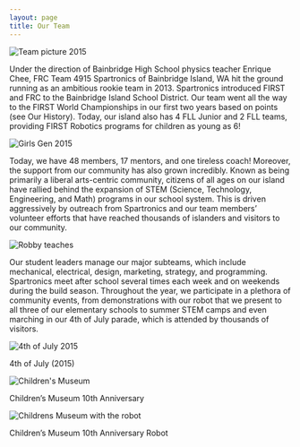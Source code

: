 ```yaml
---
layout: page
title: Our Team
---
```


<img src="{{ site.baseurl }}{% link assets/images/2015/team-picture.png %}" alt="Team picture 2015"/>

Under the direction of Bainbridge High School physics teacher Enrique Chee, FRC Team 4915 Spartronics of Bainbridge Island, WA hit the ground running as an ambitious rookie team in 2013. Spartronics introduced FIRST and FRC to the Bainbridge Island School District. Our team went all the way to the FIRST World Championships in our first two years based on points (see Our History). Today, our island also has 4 FLL Junior and 2 FLL teams, providing FIRST Robotics programs for children as young as 6!

<img src="{{ site.baseurl }}{% link assets/images/2015/girls-gen.png %}" alt="Girls Gen 2015"/>

Today, we have 48 members, 17 mentors, and one tireless coach! Moreover, the support from our community has also grown incredibly. Known as being primarily a liberal arts-centric community, citizens of all ages on our island have rallied behind the expansion of STEM (Science, Technology, Engineering, and Math) programs in our school system. This is driven aggressively by outreach from Spartronics and our team members’ volunteer efforts that have reached thousands of islanders and visitors to our community.

<img src="{{ site.baseurl }}{% link assets/images/2014/robby-teach.jpg %}" alt="Robby teaches"/>

Our student leaders manage our major subteams, which include mechanical, electrical, design, marketing, strategy, and programming. Spartronics meet after school several times each week and on weekends during the build season. Throughout the year, we participate in a plethora of community events, from demonstrations with our robot that we present to all three of our elementary schools to summer STEM camps and even marching in our 4th of July parade, which is attended by thousands of visitors.

<img src="{{ site.baseurl }}{% link assets/images/2015/fourth-of-july.jpg %}" alt="4th of July 2015"/>

4th of July (2015)

<img src="{{ site.baseurl }}{% link assets/images/2014/clio-teach.jpg %}" alt="Children's Museum"/>

Children’s Museum 10th Anniversary

<img src="{{ site.baseurl }}{% link assets/images/2014/childrens-museum.jpg %}" alt="Childrens Museum with the robot"/>

Children’s Museum 10th Anniversary Robot
